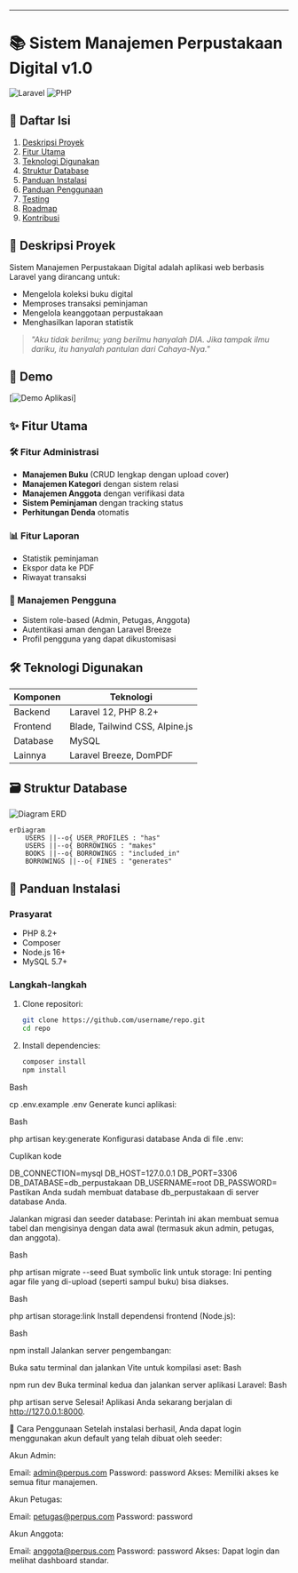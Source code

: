
---
# 📚 Sistem Manajemen Perpustakaan Digital v1.0

![Laravel](https://img.shields.io/badge/Laravel-12.x-FF2D20?style=for-the-badge&logo=laravel)
![PHP](https://img.shields.io/badge/PHP-8.2%2B-777BB4?style=for-the-badge&logo=php)


## 📖 Daftar Isi
1. [Deskripsi Proyek](#-deskripsi-proyek)
2. [Fitur Utama](#-fitur-utama)
3. [Teknologi Digunakan](#-teknologi-digunakan)
4. [Struktur Database](#-struktur-database)
5. [Panduan Instalasi](#-panduan-instalasi)
6. [Panduan Penggunaan](#-panduan-penggunaan)
7. [Testing](#-testing)
8. [Roadmap](#-roadmap)
9. [Kontribusi](#-kontribusi)

## 🌟 Deskripsi Proyek
Sistem Manajemen Perpustakaan Digital adalah aplikasi web berbasis Laravel yang dirancang untuk:
- Mengelola koleksi buku digital
- Memproses transaksi peminjaman
- Mengelola keanggotaan perpustakaan
- Menghasilkan laporan statistik

> *"Aku tidak berilmu; yang berilmu hanyalah DIA. Jika tampak ilmu dariku, itu hanyalah pantulan dari Cahaya-Nya."*

## 🎥 Demo
[![Demo Aplikasi](./videoujicoba.gif)]

## ✨ Fitur Utama

### 🛠️ Fitur Administrasi
- **Manajemen Buku** (CRUD lengkap dengan upload cover)
- **Manajemen Kategori** dengan sistem relasi
- **Manajemen Anggota** dengan verifikasi data
- **Sistem Peminjaman** dengan tracking status
- **Perhitungan Denda** otomatis

### 📊 Fitur Laporan
- Statistik peminjaman
- Ekspor data ke PDF
- Riwayat transaksi

### 👤 Manajemen Pengguna
- Sistem role-based (Admin, Petugas, Anggota)
- Autentikasi aman dengan Laravel Breeze
- Profil pengguna yang dapat dikustomisasi

## 🛠️ Teknologi Digunakan
| Komponen | Teknologi |
|----------|-----------|
| Backend  | Laravel 12, PHP 8.2+ |
| Frontend | Blade, Tailwind CSS, Alpine.js |
| Database | MySQL |
| Lainnya  | Laravel Breeze, DomPDF |

## 🗃️ Struktur Database
![Diagram ERD](https://i.ibb.co/0jQY5Lk/Screenshot-2025-06-14-142345.png)

```mermaid
erDiagram
    USERS ||--o{ USER_PROFILES : "has"
    USERS ||--o{ BORROWINGS : "makes"
    BOOKS ||--o{ BORROWINGS : "included_in"
    BORROWINGS ||--o{ FINES : "generates"
```

## 🚀 Panduan Instalasi

### Prasyarat
- PHP 8.2+
- Composer
- Node.js 16+
- MySQL 5.7+

### Langkah-langkah
1. Clone repositori:
   ```bash
   git clone https://github.com/username/repo.git
   cd repo
   ```

2. Install dependencies:
   ```bash
   composer install
   npm install
   ```

Bash

cp .env.example .env
Generate kunci aplikasi:

Bash

php artisan key:generate
Konfigurasi database Anda di file .env:

Cuplikan kode

DB_CONNECTION=mysql
DB_HOST=127.0.0.1
DB_PORT=3306
DB_DATABASE=db_perpustakaan
DB_USERNAME=root
DB_PASSWORD=
Pastikan Anda sudah membuat database db_perpustakaan di server database Anda.

Jalankan migrasi dan seeder database:
Perintah ini akan membuat semua tabel dan mengisinya dengan data awal (termasuk akun admin, petugas, dan anggota).

Bash

php artisan migrate --seed
Buat symbolic link untuk storage:
Ini penting agar file yang di-upload (seperti sampul buku) bisa diakses.

Bash

php artisan storage:link
Install dependensi frontend (Node.js):

Bash

npm install
Jalankan server pengembangan:

Buka satu terminal dan jalankan Vite untuk kompilasi aset:
Bash

npm run dev
Buka terminal kedua dan jalankan server aplikasi Laravel:
Bash

php artisan serve
Selesai! Aplikasi Anda sekarang berjalan di http://127.0.0.1:8000.

🔑 Cara Penggunaan
Setelah instalasi berhasil, Anda dapat login menggunakan akun default yang telah dibuat oleh seeder:

Akun Admin:

Email: admin@perpus.com
Password: password
Akses: Memiliki akses ke semua fitur manajemen.

Akun Petugas:

Email: petugas@perpus.com
Password: password

Akun Anggota:

Email: anggota@perpus.com
Password: password
Akses: Dapat login dan melihat dashboard standar.

